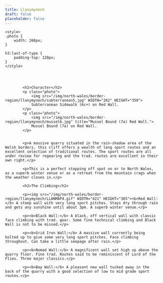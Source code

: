 ```yaml
---
title: Llanymynech
draft: false
placeholder: false
---
```




    
    <style>
    .photo {
        width: 268px;
    }

    h3:last-of-type {
        padding-top: 120px;
    }
    </style>




            <h2>Character</h2>
            <p class="photo">
                <img src="/img/north-wales/border-region/llanymynech/subterranean5.jpg" WIDTH="262" HEIGHT="350">
                Subterranean Sidewalk (6c+) on Red Wall.
            </p>
            <p class="photo">
                <img src="/img/north-wales/border-region/llanymynech/mussel6.jpg" title="Mussel Bound (7a) Red Wall.">
                Mussel Bound (7a) on Red Wall.
            </p>


            <p>A massive quarry situated in the rain-shadow area of the Welsh borders, this cliff offers a wealth of long sport routes and an excellent selection of traditional routes. The sport routes are all under review for regearing and the trad. routes are excellent in their own right.</p>

            <p>This is a perfect stopping off spot on or to North Wales, as a superb winter venue or as a retreat from the mountain crags when the weather closes in.</p>

            <h2>The Climbing</h2>

            <p><img src="/img/north-wales/border-region/llanymynech/LLANMAP4.gif" WIDTH="421" HEIGHT="365"><b>Red Wall:</b> A steep wall with very long sport pitches. Stays dry through rain and gets any sunshine until about 3pm. A superb winter venue.</p>

            <p><b>Black Wall:</b> A black, off vertical wall with classic face climbing with trad. gear. Some fine technical climbing and Black Wall is not to be missed.</p>

            <p><b>Grid Iron Wall:</b> A massive wall currently being bolted up to give some very long sport pitches. Face climbing throughout. Can take a little seepage after rain.</p>

            <p><b>Nomad Wall:</b> A magnificent wall set high up above the quarry floor. Fine trad. Routes said to be reminiscent of Lord of the Flies. Three major classics.</p>

            <p><b>Bay Wall:</b> A pleasant new wall tucked away in the back of the quarry with a good selection of low to mid grade sport routes.</p>




